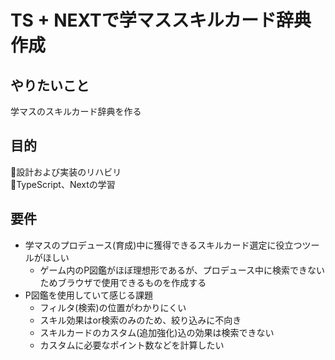 # TS + NEXTで学マススキルカード辞典作成

## やりたいこと
学マスのスキルカード辞典を作る

## 目的
🌟設計および実装のリハビリ\
🌟TypeScript、Nextの学習

## 要件
- 学マスのプロデュース(育成)中に獲得できるスキルカード選定に役立つツールがほしい
    - ゲーム内のP図鑑がほぼ理想形であるが、プロデュース中に検索できないためブラウザで使用できるものを作成する
- P図鑑を使用していて感じる課題
    - フィルタ(検索)の位置がわかりにくい
    - スキル効果はor検索のみのため、絞り込みに不向き
    - スキルカードのカスタム(追加強化)込の効果は検索できない
    - カスタムに必要なポイント数などを計算したい
